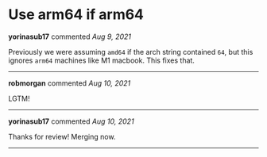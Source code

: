 # Use arm64 if arm64

**yorinasub17** commented *Aug 9, 2021*

Previously we were assuming `amd64` if the arch string contained `64`, but this ignores `arm64` machines like M1 macbook. This fixes that.
<br />
***


**robmorgan** commented *Aug 10, 2021*

LGTM!
***

**yorinasub17** commented *Aug 10, 2021*

Thanks for review! Merging now.
***

